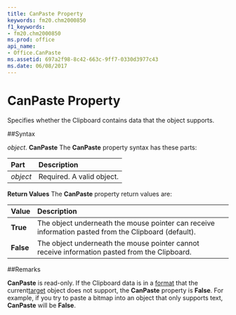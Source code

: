 ```yaml
---
title: CanPaste Property
keywords: fm20.chm2000850
f1_keywords:
- fm20.chm2000850
ms.prod: office
api_name:
- Office.CanPaste
ms.assetid: 697a2f98-8c42-663c-9ff7-0330d3977c43
ms.date: 06/08/2017
---
```



# CanPaste Property



Specifies whether the Clipboard contains data that the object supports.

##Syntax

_object_. **CanPaste**
The  **CanPaste** property syntax has these parts:


|**Part**|**Description**|
|:-----|:-----|
| _object_|Required. A valid object.|

 **Return Values**
The  **CanPaste** property return values are:


|**Value**|**Description**|
|:-----|:-----|
|**True**|The object underneath the mouse pointer can receive information pasted from the Clipboard (default).|
|**False**|The object underneath the mouse pointer cannot receive information pasted from the Clipboard.|

##Remarks

**CanPaste** is read-only.
If the Clipboard data is in a [format](../../../language/Glossary/glossary-vba.md) that the current[target](../../../language/Glossary/glossary-vba.md) object does not support, the **CanPaste** property is **False**. For example, if you try to paste a bitmap into an object that only supports text, **CanPaste** will be **False**.

